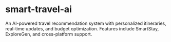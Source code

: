 # smart-travel-ai
An AI-powered travel recommendation system with personalized itineraries, real-time updates, and budget optimization. Features include SmartStay, ExploreGen, and cross-platform support.
